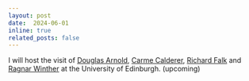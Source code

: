 ```yaml
---
layout: post
date:  2024-06-01
inline: true
related_posts: false
---
```


I will host the visit of [Douglas Arnold](https://www-users.cse.umn.edu/~arnold/), [Carme Calderer](https://cse.umn.edu/math/maria-carme-calderer), [Richard Falk](https://sites.math.rutgers.edu/~falk/) and [Ragnar Winther](https://www.mn.uio.no/math/english/people/aca/rwinther/) at the University of Edinburgh. (upcoming)
